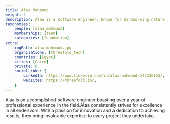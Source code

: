```yaml
---
title: Alaa Mahmoud
weight: 2
description: Alaa is a software engineer, known for hardworking nature and ambitious attitude. 
taxonomies:
    people: [alaa_mahmoud]
    memberships: [team]
    categories: [foundation]
extra:
    imgPath: alaa_mahmoud.jpg
    organizations: [threefold_tech]
    countries: [Egypt]
    cities: [Cairo]
    private: 0
    socialLinks: {
        LinkedIn: https://www.linkedin.com/in/alaa-mahmoud-647236153/,
        websites: https://threefold.io/,
    }
---
```



Alaa is an accomplished software engineer boasting over a year of professional experience in the field.Alaa consistently strives for excellence in all endeavors. With a passion for innovation and a dedication to achieving results, they bring invaluable expertise to every project they undertake.
